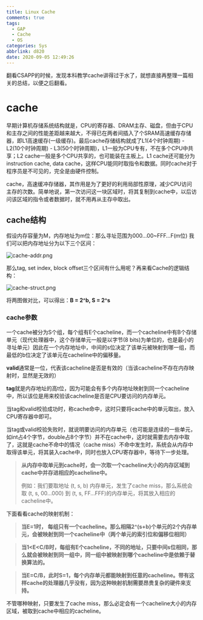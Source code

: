 ```yaml
---
title: Linux Cache
comments: true
tags:
  - GAP
  - Cache
  - OS
categories: Sys
abbrlink: d820
date: 2020-09-05 12:49:26
---
```


翻看CSAPP的时候，发现本科教学cache讲得过于水了，就想直接再整理一篇相关的总结，以便之后翻看。<!--more-->

# cache

早期计算机存储系统结构就是，CPU的寄存器、DRAM主存、磁盘，但由于CPU和主存之间的性能差距越来越大，不得已在两者间插入了个SRAM高速缓存存储器，即L1高速缓存(一级缓存)。最后cache存储结构就成了L1(4个时钟周期) - L2(10个时钟周期) - L3(50个时钟周期)，L1一般为CPU专有，不在多个CPU中共享；L2 cache一般是多个CPU共享的，也可能装在主板上。L1 cache还可能分为instruction cache, data cache，这样CPU能同时取指令和数据。同时cache对于程序员是不可见的，完全是由硬件控制。

cache，高速缓冲存储器，其作用是为了更好的利用局部性原理，减少CPU访问主存的次数。简单地说，第一次访问这一块区域时，将其复制到cache中，以后访问该区域的指令或者数据时，就不用再从主存中取出。

## cache结构

假设内存容量为M，内存地址为m位：那么寻址范围为000…00~FFF…F(m位)
我们可以把内存地址分为以下三个区间：

![cache-addr.png](https://i.loli.net/2020/09/06/L3ckTpHjSW4JAZq.png)

 那么tag, set index, block offset三个区间有什么用呢？再来看Cache的逻辑结构：

![cache-struct.png](https://i.loli.net/2020/09/06/4rizWsFMXOuNtU6.png)

将两图做对比，可以得出：**B = 2^b, S = 2^s**

### cache参数

一个cache被分为S个组，每个组有E个cacheline，而一个cacheline中有B个存储单元（现代处理器中，这个存储单元一般是以字节(8 bits)为单位的，也是最小的寻址单元）因此在一个内存地址中，中间的s位决定了该单元被映射到哪一组，而最低的b位决定了该单元在cacheline中的偏移量。

**valid**通常是一位，代表该cacheline是否是有效的（当该cacheline不存在内存映射时，显然是无效的）

**tag**就是内存地址的高t位，因为可能会有多个内存地址映射到同一个cacheline中，所以该位是用来校验该cacheline是否是CPU要访问的内存单元。

当tag和valid校验成功时，称cache命中，这时只要将cache中的单元取出，放入CPU寄存器中即可。

当tag或valid校验失败时，就说明要访问的内存单元（也可能是连续的一些单元，如int占4个字节，double占8个字节）并不在cache中，这时就需要去内存中取了，这就是cache不命中的情况（cache miss）不命中发生时，系统会从内存中取得该单元，将其装入cache中，同时也放入CPU寄存器中，等待下一步处理。

> **从内存中取单元到cache时，会一次取一个cacheline大小的内存区域到cache中并存进相应的cacheline中。**
>
> 例如：我们要取地址 (t, s, b) 内存单元，发生了cache miss，那么系统会取 (t, s, 00…000) 到 (t, s, FF…FFF)的内存单元，将其放入相应的cacheline中。

下面看看cache的映射机制：

> **当E=1时， 每组只有一个cacheline。那么相隔2^(s+b)个单元的2个内存单元，会被映射到同一个cacheline中（两个单元的索引位和偏移位相同）**

> **当1<E<C/B时，每组有E个cacheline，不同的地址，只要中间s位相同，那么就会被映射到同一组中，同一组中被映射到哪个cacheline中是依赖于替换算法的。**

> **当E=C/B，此时S=1，每个内存单元都能映射到任意的cacheline。带有这样cache的处理器几乎没有，因为这种映射机制需要昂贵复杂的硬件来支持。**

不管哪种映射，只要发生了cache miss，那么必定会有一个cacheline大小的内存区域，被取到cache中相应的cacheline。
